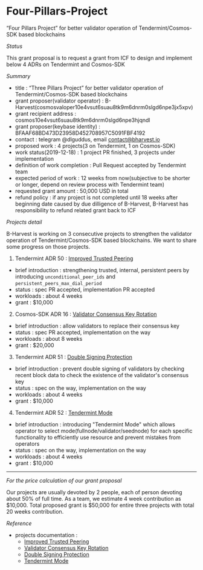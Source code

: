 # Four-Pillars-Project
“Four Pillars Project” for better validator operation of Tendermint/Cosmos-SDK based blockchains

*Status*

This grant proposal is to request a grant from ICF to design and implement below 4 ADRs on Tendermint and Cosmos-SDK

*Summary*

- title : “Three Pillars Project” for better validator operation of Tendermint/Cosmos-SDK based blockchains 
- grant proposer(validator operator) : B-Harvest(cosmosvaloper10e4vsut6suau8tk9m6dnrm0slgd6npe3jx5xpv)
- grant recipient address : cosmos10e4vsut6suau8tk9m6dnrm0slgd6npe3hjqndl
- grant proposer(keybase identity) : BFAAF68BD473D23958D452708957C5091FBF4192
- contact : telegram @dlguddus, email contact@bharvest.io
- proposed work : 4 projects(3 on Tendermint, 1 on Cosmos-SDK)
- work status(2019-12-18) : 1 project PR finished, 3 projects under implementation
- definition of work completion : Pull Request accepted by Tendermint team
- expected period of work : 12 weeks from now(subjective to be shorter or longer, depend on review process with Tendermint team)
- requested grant amount : 50,000 USD in total
- refund policy : if any project is not completed until 18 weeks after beginning date caused by due dilligence of B-Harvest, B-Harvest has responsibility to refund related grant back to ICF

*Projects detail*

B-Harvest is working on 3 consecutive projects to strengthen the validator operation of Tendermint/Cosmos-SDK based blockchains. We want to share some progress on those projects.

1) Tendermint ADR 50 : [Improved Trusted Peering](https://github.com/tendermint/tendermint/blob/master/docs/architecture/adr-050-improved-trusted-peering.md)

- brief introduction : strengthening trusted, internal, persistent peers by introducing `unconditional_peer_ids` and `persistent_peers_max_dial_period`
- status : spec PR accepted, implementation PR accepted
- workloads : about 4 weeks
- grant : $10,000

2) Cosmos-SDK ADR 16 : [Validator Consensus Key Rotation](https://github.com/cosmos/cosmos-sdk/pull/5233)
- brief introduction : allow validators to replace their consensus key
- status : spec PR accepted, implementation on the way
- workloads : about 8 weeks
- grant : $20,000

3) Tendermint ADR 51 : [Double Signing Protection](https://github.com/tendermint/tendermint/pull/4262)
- brief introduction : prevent double signing of validators by checking recent block data to check the existence of the validator's consensus key
- status : spec on the way, implementation on the way
- workloads : about 4 weeks
- grant : $10,000

4) Tendermint ADR 52 : [Tendermint Mode](https://github.com/tendermint/tendermint/pull/4302)
- brief introduction : introducing "Tendermint Mode" which allows operator to select mode(fullnode/validator/seednode) for each specific functionality to efficiently use resource and prevent mistakes from operators
- status : spec on the way, implementation on the way
- workloads : about 4 weeks
- grant : $10,000
--------------------

*For the price calculation of our grant proposal*

Our projects are usually devoted by 2 people, each of person devoting about 50% of full time. As a team, we estimate 4 week contribution as $10,000. Total proposed grant is $50,000 for entire three projects with total 20 weeks contribution.

*Reference*
- projects documentation :
  - [Improved Trusted Peering](https://github.com/tendermint/tendermint/blob/master/docs/architecture/adr-050-improved-trusted-peering.md)
  - [Validator Consensus Key Rotation](https://github.com/cosmos/cosmos-sdk/pull/5233)
  - [Double Signing Protection](https://github.com/tendermint/tendermint/pull/4262)
  - [Tendermint Mode](https://github.com/tendermint/tendermint/pull/4302)
